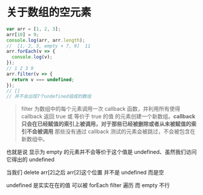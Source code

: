 # 关于数组的空元素

```js
var arr = [1, 2, 3];
arr[10] = 9;
console.log(arr, arr.length);
//  [1, 2, 3, empty × 7, 9]  11
arr.forEach(v => {
  console.log(v);
});
// 1 2 3 9
arr.filter(v => {
  return v === undefined;
});
// []
// 并不会出现7个undefined组成的数组
```

> filter 为数组中的每个元素调用一次 callback 函数，并利用所有使得 callback 返回 true 或 等价于 true 的值 的元素创建一个新数组。**callback 只会在已经赋值的索引上被调用，对于那些已经被删除或者从未被赋值的索引不会被调用** 那些没有通过 callback 测试的元素会被跳过，不会被包含在新数组中。

也就是说 显示为 empty 的元素并不会等价于这个值是 undefined、虽然我们访问它得出的 undefined

当我们 delete arr[2]之后 arr[2]这个位置 并不是 undefined 而是空

undefined 是实实在在的值 可以被 forEach filter 遍历 而 empty 不行
